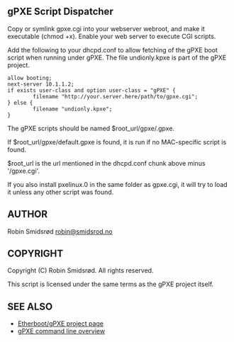gPXE Script Dispatcher
----------------------

Copy or symlink gpxe.cgi into your webserver webroot, and make it executable
(chmod +x). Enable your web server to execute CGI scripts.

Add the following to your dhcpd.conf to allow fetching of the gPXE boot
script when running under gPXE. The file undionly.kpxe is part of the gPXE
project.

    allow booting;
    next-server 10.1.1.2;
    if exists user-class and option user-class = "gPXE" {
            filename "http://your.server.here/path/to/gpxe.cgi";
    } else {
            filename "undionly.kpxe";
    }

The gPXE scripts should be named $root_url/gpxe/<lowercase-mac-without-colons>.gpxe.

If $root_url/gpxe/default.gpxe is found, it is run if no MAC-specific script is found.

$root_url is the url mentioned in the dhcpd.conf chunk above minus
'/gpxe.cgi'.

If you also install pxelinux.0 in the same folder as gpxe.cgi, it will try
to load it unless any other script was found.

AUTHOR
------

Robin Smidsrød <robin@smidsrod.no>

COPYRIGHT
---------

Copyright (C) Robin Smidsrød. All rights reserved.

This script is licensed under the same terms as the gPXE project itself.

SEE ALSO
--------

* [Etherboot/gPXE project page](http://www.etherboot.org/wiki/)
* [gPXE command line overview](http://www.etherboot.org/wiki/commandline)
